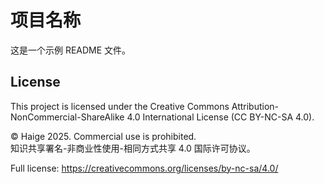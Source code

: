 # 项目名称

这是一个示例 README 文件。

## License
This project is licensed under the Creative Commons Attribution-NonCommercial-ShareAlike 4.0 International License (CC BY-NC-SA 4.0).

© Haige 2025. Commercial use is prohibited.  
知识共享署名-非商业性使用-相同方式共享 4.0 国际许可协议。

Full license: https://creativecommons.org/licenses/by-nc-sa/4.0/
